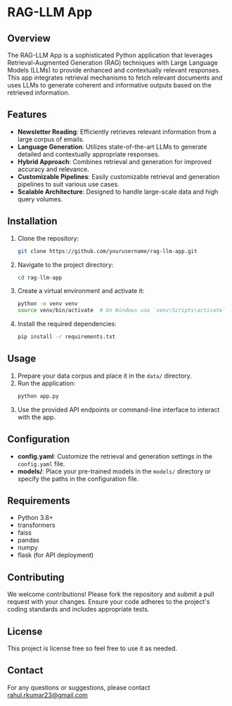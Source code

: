 # RAG-LLM App

## Overview
The RAG-LLM App is a sophisticated Python application that leverages Retrieval-Augmented Generation (RAG) techniques with Large Language Models (LLMs) to provide enhanced and contextually relevant responses. This app integrates retrieval mechanisms to fetch relevant documents and uses LLMs to generate coherent and informative outputs based on the retrieved information.

## Features
- **Newsletter Reading**: Efficiently retrieves relevant information from a large corpus of emails.
- **Language Generation**: Utilizes state-of-the-art LLMs to generate detailed and contextually appropriate responses.
- **Hybrid Approach**: Combines retrieval and generation for improved accuracy and relevance.
- **Customizable Pipelines**: Easily customizable retrieval and generation pipelines to suit various use cases.
- **Scalable Architecture**: Designed to handle large-scale data and high query volumes.

## Installation
1. Clone the repository:
    ```bash
    git clone https://github.com/yourusername/rag-llm-app.git
    ```
2. Navigate to the project directory:
    ```bash
    cd rag-llm-app
    ```
3. Create a virtual environment and activate it:
    ```bash
    python -m venv venv
    source venv/bin/activate  # On Windows use `venv\Scripts\activate`
    ```
4. Install the required dependencies:
    ```bash
    pip install -r requirements.txt
    ```

## Usage
1. Prepare your data corpus and place it in the `data/` directory.
2. Run the application:
    ```bash
    python app.py
    ```
3. Use the provided API endpoints or command-line interface to interact with the app.

## Configuration
- **config.yaml**: Customize the retrieval and generation settings in the `config.yaml` file.
- **models/**: Place your pre-trained models in the `models/` directory or specify the paths in the configuration file.

## Requirements
- Python 3.8+
- transformers
- faiss
- pandas
- numpy
- flask (for API deployment)

## Contributing
We welcome contributions! Please fork the repository and submit a pull request with your changes. Ensure your code adheres to the project's coding standards and includes appropriate tests.

## License
This project is license free so feel free to use it as needed.

## Contact
For any questions or suggestions, please contact rahul.rkumar23@gmail.com

